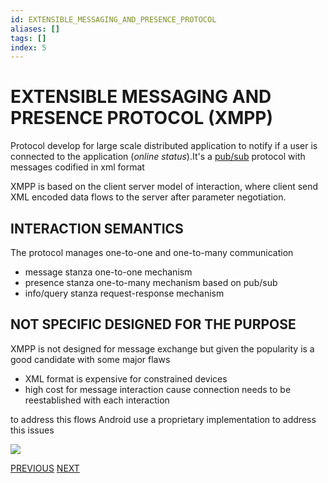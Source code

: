 ```yaml
---
id: EXTENSIBLE_MESSAGING_AND_PRESENCE_PROTOCOL
aliases: []
tags: []
index: 5
---
```


# EXTENSIBLE MESSAGING AND PRESENCE PROTOCOL (XMPP)

Protocol develop for large scale distributed application to notify if a user is connected to the application (*online status*).It's  a [pub/sub](PUB_SUB_MODEL.md) protocol with messages codified in xml format

XMPP is based on the client server model of interaction, where client send XML encoded data flows to the server after parameter negotiation.

## INTERACTION SEMANTICS

The protocol manages one-to-one and one-to-many communication

- message stanza one-to-one mechanism
- presence stanza one-to-many mechanism based on pub/sub
- info/query stanza request-response mechanism

## NOT SPECIFIC DESIGNED FOR THE PURPOSE

XMPP is not designed for message exchange but given the popularity is a good candidate with some major flaws

- XML format is expensive for constrained devices
- high cost for message interaction cause connection needs to be reestablished with each interaction

to address this flows Android use a proprietary implementation to address this issues

![](Pasted%20image%2020240616164345.png)

[PREVIOUS](CORBA_MESSAGING.md) [NEXT](EVENTS.md)
